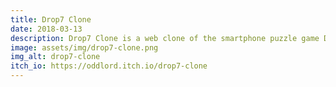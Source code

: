 ```yaml
---
title: Drop7 Clone
date: 2018-03-13
description: Drop7 Clone is a web clone of the smartphone puzzle game Drop7. Explode the discs to earn points until the grid is filled. Made with HTML5 and Javascript.
image: assets/img/drop7-clone.png
img_alt: drop7-clone
itch_io: https://oddlord.itch.io/drop7-clone
---
```

